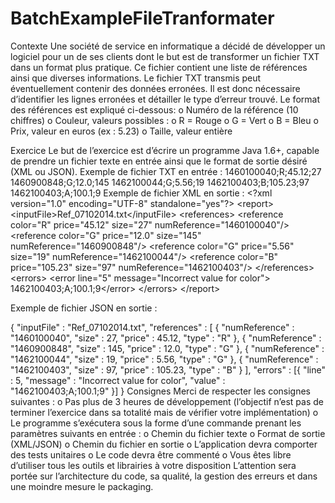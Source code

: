 # BatchExampleFileTranformater
Contexte
Une société de service en informatique a décidé de développer un logiciel pour un de ses clients dont
le but est de transformer un fichier TXT dans un format plus pratique.
Ce fichier contient une liste de références ainsi que diverses informations.
Le fichier TXT transmis peut éventuellement contenir des données erronées.
Il est donc nécessaire d’identifier les lignes erronées et détailler le type d’erreur trouvé.
Le format des références est expliqué ci-dessous:
o Numéro de la référence (10 chiffres)
o Couleur, valeurs possibles :
o R = Rouge
o G = Vert
o B = Bleu
o Prix, valeur en euros (ex : 5.23)
o Taille, valeur entière

Exercice
Le but de l’exercice est d’écrire un programme Java 1.6+, capable de prendre un fichier texte en
entrée ainsi que le format de sortie désiré (XML ou JSON).
Exemple de fichier TXT en entrée :
1460100040;R;45.12;27
1460900848;G;12.0;145
1462100044;G;5.56;19
1462100403;B;105.23;97
1462100403;A;100.1;9
Exemple de fichier XML en sortie :
&lt;?xml version=&quot;1.0&quot; encoding=&quot;UTF-8&quot; standalone=&quot;yes&quot;?&gt;
&lt;report&gt;
&lt;inputFile&gt;Ref_07102014.txt&lt;/inputFile&gt;
&lt;references&gt;
&lt;reference color=&quot;R&quot; price=&quot;45.12&quot; size=&quot;27&quot; numReference=&quot;1460100040&quot;/&gt;
&lt;reference color=&quot;G&quot; price=&quot;12.0&quot; size=&quot;145&quot; numReference=&quot;1460900848&quot;/&gt;
&lt;reference color=&quot;G&quot; price=&quot;5.56&quot; size=&quot;19&quot; numReference=&quot;1462100044&quot;/&gt;
&lt;reference color=&quot;B&quot; price=&quot;105.23&quot; size=&quot;97&quot; numReference=&quot;1462100403&quot;/&gt;
&lt;/references&gt;
&lt;errors&gt;
&lt;error line=&quot;5&quot; message=&quot;Incorrect value for color&quot;&gt;
1462100403;A;100.1;9&lt;/error&gt;
&lt;/errors&gt;
&lt;/report&gt;

Exemple de fichier JSON en sortie :

{
&quot;inputFile&quot; : &quot;Ref_07102014.txt&quot;,
&quot;references&quot; : [ {
&quot;numReference&quot; : &quot;1460100040&quot;,
&quot;size&quot; : 27,
&quot;price&quot; : 45.12,
&quot;type&quot; : &quot;R&quot;
}, {
&quot;numReference&quot; : &quot;1460900848&quot;,
&quot;size&quot; : 145,
&quot;price&quot; : 12.0,
&quot;type&quot; : &quot;G&quot;
}, {
&quot;numReference&quot; : &quot;1462100044&quot;,
&quot;size&quot; : 19,
&quot;price&quot; : 5.56,
&quot;type&quot; : &quot;G&quot;
}, {
&quot;numReference&quot; : &quot;1462100403&quot;,
&quot;size&quot; : 97,
&quot;price&quot; : 105.23,
&quot;type&quot; : &quot;B&quot;
} ],
&quot;errors&quot; : [{
&quot;line&quot; : 5,
&quot;message&quot; : &quot;Incorrect value for color&quot;,
&quot;value&quot; : &quot;1462100403;A;100.1;9&quot;
}]
}
Consignes
Merci de respecter les consignes suivantes :
o Pas plus de 3 heures de développement (l’objectif n’est pas de terminer l’exercice dans sa
totalité mais de vérifier votre implémentation)
o Le programme s’exécutera sous la forme d’une commande prenant les paramètres suivants
en entrée :
o Chemin du fichier texte
o Format de sortie (XML/JSON)
o Chemin du fichier en sortie
o L’application devra comporter des tests unitaires
o Le code devra être commenté
o Vous êtes libre d’utiliser tous les outils et librairies à votre disposition
L’attention sera portée sur l’architecture du code, sa qualité, la gestion des erreurs et dans une
moindre mesure le packaging.

